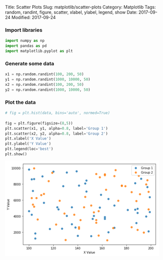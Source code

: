 Title: Scatter Plots
Slug: matplotlib/scatter-plots
Category: Matplotlib
Tags: random, randint, figure, scatter, xlabel, ylabel, legend, show
Date: 2017-09-24
Modified: 2017-09-24

### Import libraries


```python
import numpy as np
import pandas as pd
import matplotlib.pyplot as plt
```

### Generate some data


```python
x1 = np.random.randint(100, 200, 50)
y1 = np.random.randint(1000, 10000, 50)
x2 = np.random.randint(100, 200, 50)
y2 = np.random.randint(1000, 10000, 50)
```

### Plot the data


```python
# fig = plt.hist(data, bins='auto', normed=True)

fig = plt.figure(figsize=(8,5))
plt.scatter(x1, y1, alpha=0.8, label='Group 1')
plt.scatter(x2, y2, alpha=0.8, label='Group 2')
plt.xlabel('X Value')
plt.ylabel('Y Value')
plt.legend(loc='best')
plt.show()
```


![png](scatter-plots_files/scatter-plots_6_0.png)


